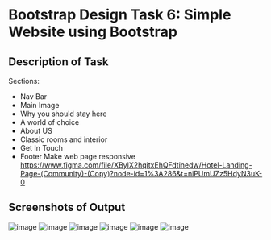 # Bootstrap Design Task 6: Simple Website using Bootstrap

## Description of Task

Sections:
- Nav Bar
- Main Image
- Why you should stay here
- A world of choice
- About US
- Classic rooms and interior
- Get In Touch
- Footer
Make web page responsive
https://www.figma.com/file/XBylX2hqitxEhQFdtinedw/Hotel-Landing-Page-(Community)-(Copy)?node-id=1%3A286&t=niPUmUZz5HdyN3uK-0


## Screenshots of Output

![image](https://user-images.githubusercontent.com/127377501/224020373-3e72e28d-127b-4dc0-a8c4-aa84c9c247fa.png)
![image](https://user-images.githubusercontent.com/127377501/224020815-de572c64-4573-452f-b4ea-c52dcc53edae.png)
![image](https://user-images.githubusercontent.com/127377501/224020859-1c42057c-e504-407c-9370-9cf18f207041.png)
![image](https://user-images.githubusercontent.com/127377501/224020887-38f2bfd0-a52f-42b0-b709-0ddf5c19fa8d.png)
![image](https://user-images.githubusercontent.com/127377501/224021113-4f8545e9-8d01-462f-a89d-5276d2c42238.png)
![image](https://user-images.githubusercontent.com/127377501/224021325-e238dd8f-aa16-4b19-85a8-3b90bd803d65.png)

 
